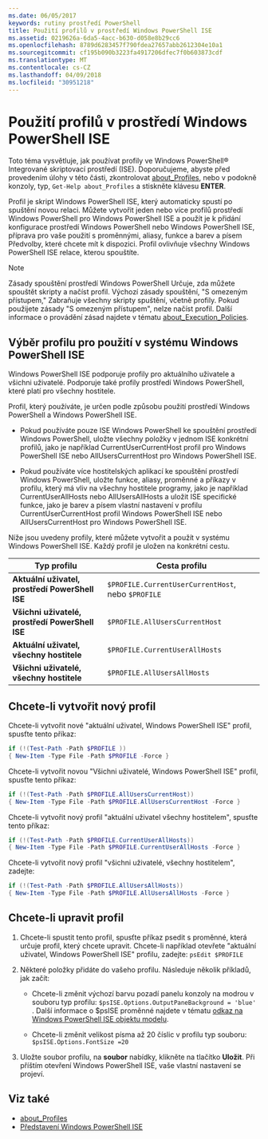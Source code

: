 ```yaml
---
ms.date: 06/05/2017
keywords: rutiny prostředí PowerShell
title: Použití profilů v prostředí Windows PowerShell ISE
ms.assetid: 0219626a-6da5-4acc-b630-d058e8b29cc6
ms.openlocfilehash: 8789d6283457f790fdea27657abb2612304e10a1
ms.sourcegitcommit: cf195b090b3223fa4917206dfec7f0b603873cdf
ms.translationtype: MT
ms.contentlocale: cs-CZ
ms.lasthandoff: 04/09/2018
ms.locfileid: "30951218"
---
```

# <a name="how-to-use-profiles-in-windows-powershell-ise"></a>Použití profilů v prostředí Windows PowerShell ISE

Toto téma vysvětluje, jak používat profily ve Windows PowerShell® Integrované skriptovací prostředí (ISE). Doporučujeme, abyste před provedením úlohy v této části, zkontrolovat [about_Profiles](/powershell/module/microsoft.powershell.core/about/about_profiles), nebo v podokně konzoly, typ, `Get-Help about_Profiles` a stiskněte klávesu **ENTER**.

Profil je skript Windows PowerShell ISE, který automaticky spustí po spuštění novou relaci.  Můžete vytvořit jeden nebo více profilů prostředí Windows PowerShell pro Windows PowerShell ISE a použít je k přidání konfigurace prostředí Windows PowerShell nebo Windows PowerShell ISE, příprava pro vaše použití s proměnnými, aliasy, funkce a barev a písem Předvolby, které chcete mít k dispozici. Profil ovlivňuje všechny Windows PowerShell ISE relace, kterou spouštíte.

> [!NOTE]
> Zásady spouštění prostředí Windows PowerShell Určuje, zda můžete spouštět skripty a načíst profil. Výchozí zásady spouštění, "S omezeným přístupem," Zabraňuje všechny skripty spuštění, včetně profily. Pokud použijete zásady "S omezeným přístupem", nelze načíst profil. Další informace o provádění zásad najdete v tématu [about_Execution_Policies](/powershell/module/microsoft.powershell.core/about/about_execution_policies).

## <a name="selecting-a-profile-to-use-in-the-windows-powershell-ise"></a>Výběr profilu pro použití v systému Windows PowerShell ISE

Windows PowerShell ISE podporuje profily pro aktuálního uživatele a všichni uživatelé. Podporuje také profily prostředí Windows PowerShell, které platí pro všechny hostitele.

Profil, který používáte, je určen podle způsobu použití prostředí Windows PowerShell a Windows PowerShell ISE.

- Pokud používáte pouze ISE Windows PowerShell ke spouštění prostředí Windows PowerShell, uložte všechny položky v jednom ISE konkrétní profilů, jako je například CurrentUserCurrentHost profil pro Windows PowerShell ISE nebo AllUsersCurrentHost pro Windows PowerShell ISE.

- Pokud používáte více hostitelských aplikací ke spouštění prostředí Windows PowerShell, uložte funkce, aliasy, proměnné a příkazy v profilu, který má vliv na všechny hostitele programy, jako je například CurrentUserAllHosts nebo AllUsersAllHosts a uložit ISE specifické funkce, jako je barev a písem vlastní nastavení v profilu CurrentUserCurrentHost profil Windows PowerShell ISE nebo AllUsersCurrentHost pro Windows PowerShell ISE.

Níže jsou uvedeny profily, které můžete vytvořit a použít v systému Windows PowerShell ISE. Každý profil je uložen na konkrétní cestu.

| Typ profilu | Cesta profilu |
| --- | --- |
| **Aktuální uživatel, prostředí PowerShell ISE**| `$PROFILE.CurrentUserCurrentHost`, nebo `$PROFILE` |
| **Všichni uživatelé, prostředí PowerShell ISE**| `$PROFILE.AllUsersCurrentHost` |
| **Aktuální uživatel, všechny hostitele**| `$PROFILE.CurrentUserAllHosts` |
| **Všichni uživatelé, všechny hostitele** | `$PROFILE.AllUsersAllHosts` |

## <a name="to-create-a-new-profile"></a>Chcete-li vytvořit nový profil

Chcete-li vytvořit nové "aktuální uživatel, Windows PowerShell ISE" profil, spusťte tento příkaz:

```powershell
if (!(Test-Path -Path $PROFILE ))
{ New-Item -Type File -Path $PROFILE -Force }
```

Chcete-li vytvořit novou "Všichni uživatelé, Windows PowerShell ISE" profil, spusťte tento příkaz:

```powershell
if (!(Test-Path -Path $PROFILE.AllUsersCurrentHost))
{ New-Item -Type File -Path $PROFILE.AllUsersCurrentHost -Force }
```

Chcete-li vytvořit nový profil "aktuální uživatel všechny hostitelem", spusťte tento příkaz:

```powershell
if (!(Test-Path -Path $PROFILE.CurrentUserAllHosts))
{ New-Item -Type File -Path $PROFILE.CurrentUserAllHosts -Force }
```

Chcete-li vytvořit nový profil "všichni uživatelé, všechny hostitelem", zadejte:

```powershell
if (!(Test-Path -Path $PROFILE.AllUsersAllHosts))
{ New-Item -Type File -Path $PROFILE.AllUsersAllHosts -Force }
```

## <a name="to-edit-a-profile"></a>Chcete-li upravit profil

1. Chcete-li spustit tento profil, spusťte příkaz psedit s proměnné, která určuje profil, který chcete upravit. Chcete-li například otevřete "aktuální uživatel, Windows PowerShell ISE" profilu, zadejte: `psEdit $PROFILE`

2. Některé položky přidáte do vašeho profilu. Následuje několik příkladů, jak začít:

   - Chcete-li změnit výchozí barvu pozadí panelu konzoly na modrou v souboru typ profilu: `$psISE.Options.OutputPaneBackground = 'blue'` . Další informace o $psISE proměnné najdete v tématu [odkaz na Windows PowerShell ISE objektu modelu](The-ISE-Object-Model-Hierarchy.md).

   - Chcete-li změnit velikost písma až 20 číslic v profilu typ souboru: `$psISE.Options.FontSize =20`

3. Uložte soubor profilu, na **soubor** nabídky, klikněte na tlačítko **Uložit**. Při příštím otevření Windows PowerShell ISE, vaše vlastní nastavení se projeví.

## <a name="see-also"></a>Viz také

- [about_Profiles](/powershell/module/microsoft.powershell.core/about/about_profiles)
- [Představení Windows PowerShell ISE](Introducing-the-Windows-PowerShell-ISE.md)